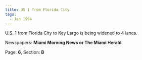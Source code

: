 ```yaml
---  
title: US 1 from Florida City  
tags:  
  - Jan 1994  
---  
```

  
U.S. 1 from Florida City to Key Largo is being widened to 4 lanes.  
  
Newspapers: **Miami Morning News or The Miami Herald**  
  
Page: **6**, Section: **B** 

